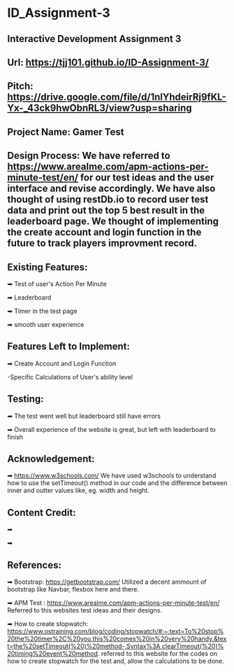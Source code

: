 # ID_Assignment-3
Interactive Development Assignment 3
---------
Url: https://tjj101.github.io/ID-Assignment-3/
---------------------------------------------------------------------------
Pitch: https://drive.google.com/file/d/1nlYhdeirRj9fKL-Yx-_43ck9hwObnRL3/view?usp=sharing
--------------
Project Name: Gamer Test
----------------------------------------------------------------------------

Design Process:
We have referred to https://www.arealme.com/apm-actions-per-minute-test/en/ for our test ideas and the user interface and revise accordingly. We have also thought of using restDb.io to record user test data and print out the top 5 best result in the leaderboard page. We thought of implementing the create account and login function in the future to track players improvment record.
-----------------------------------------------------------------------------

Existing Features:
-----------------------------------------------------------------------------

➡ Test of user's Action Per Minute

➡ Leaderboard

➡ Timer in the test page

➡ smooth user experience


Features Left to Implement:
-----------------------------------------------------------------------------
➡ Create Account and Login Function

-Specific Calculations of User's ability level

Testing:
------------------------------------------------------------------------------

➡ The test went well but leaderboard still have errors

➡ Overall experience of the website is great, but left with leaderboard to finish

Acknowledgement:
--------------------------------------------------------------------------------

➡ https://www.w3schools.com/
We have used w3schools to understand how to use the setTimeout() method in our code and the difference between inner and outter values like, eg. width and height. 

Content Credit:
---------------------------------------------------------------------------------
➡ 

➡

References:
---------------------------------------------------------------------------------

➡ Bootstrap: https://getbootstrap.com/
Utilized a decent ammount of bootstrap like Navbar, flexbox here and there.

➡ APM Test : https://www.arealme.com/apm-actions-per-minute-test/en/
Referred to this websites test ideas and their designs.

➡ How to create stopwatch:
https://www.ostraining.com/blog/coding/stopwatch/#:~:text=To%20stop%20the%20timer%2C%20you,this%20comes%20in%20very%20handy.&text=the%20setTimeout(%20)%20method-,Syntax%3A,clearTimeout(%20)%20timing%20event%20method.
referred to this website for the codes on how to create stopwatch for the test and, allow the calculations to be done.
